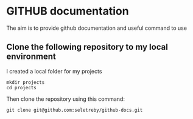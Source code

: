 # GITHUB documentation
The aim is to provide github documentation and useful command to use
## Clone the following repository to my local environment 
I created a local folder for my projects
``` 
mkdir projects
cd projects
```
Then clone the repository using this command:
``` 
git clone git@github.com:seletreby/github-docs.git

````

